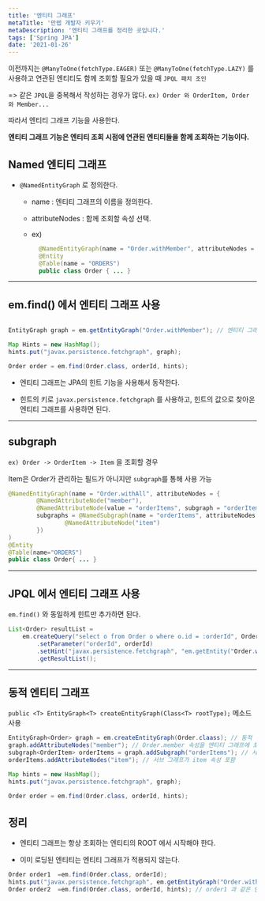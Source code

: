 ```yaml
---
title: '엔티티 그래프'
metaTitle: '만렙 개발자 키우기'
metaDescription: '엔티티 그래프를 정리한 곳입니다.'
tags: ['Spring JPA']
date: '2021-01-26'
---
```


이전까지는 `@ManyToOne(fetchType.EAGER)` 또는 `@ManyToOne(fetchType.LAZY)` 를 사용하고 연관된 엔티티도 함께 조회할 필요가 있을 때 `JPQL 패치 조인`

=> 같은 `JPQL`을 중복해서 작성하는 경우가 많다. `ex) Order 와 OrderItem, Order 와 Member...`

따라서 엔티티 그래프 기능을 사용한다.

**엔티티 그래프 기능은 엔티티 조회 시점에 연관된 엔티티들을 함께 조회하는 기능이다.**

## Named 엔티티 그래프

- `@NamedEntityGraph` 로 정의한다.

  - name : 엔티티 그래프의 이름을 정의한다.

  - attributeNodes : 함께 조회할 속성 선택.

  - ex)

    ```java
      @NamedEntityGraph(name = "Order.withMember", attributeNodes = { @NamedAttributeNode("member") })
      @Entity
      @Table(name = "ORDERS")
      public class Order { ... }
    ```

---

## em.find() 에서 엔티티 그래프 사용

```java

EntityGraph graph = em.getEntityGraph("Order.withMember"); // 엔티티 그래프 획득

Map Hints = new HashMap();
hints.put("javax.persistence.fetchgraph", graph);

Order order = em.find(Order.class, orderId, hints);

```

- 엔티티 그래프는 JPA의 힌트 기능을 사용해서 동작한다.


- 힌트의 키로 `javax.persistence.fetchgraph` 를 사용하고, 힌트의 값으로 찾아온 엔티티 그래프를 사용하면 된다.

---

## subgraph

`ex) Order -> OrderItem -> Item` 을 조회할 경우

Item은 Order가 관리하는 필드가 아니지만 `subgraph`를 통해 사용 가능

```java
@NamedEntityGraph(name = "Order.withAll", attributeNodes = {
        @NamedAttributeNode("member"),
        @NamedAttributeNode(value = "orderItems", subgraph = "orderItems")},
        subgraphs = @NamedSubgraph(name = "orderItems", attributeNodes = { // 여기서는 서브그래프의 이름을 orderItems 라고 지정한 것
                @NamedAttributeNode("item")
        })
)
@Entity
@Table(name="ORDERS")
public class Order{ ... }
```

---

## JPQL 에서 엔티티 그래프 사용

`em.find()` 와 동일하게 힌트만 추가하면 된다.

```java
List<Order> resultList =
    em.createQuery("select o from Order o where o.id = :orderId", Order.class)
        .setParameter("orderId", orderId)
        .setHint("javax.persistence.fetchgraph", "em.getEntity("Order.withAll"))
        .getResultList();
```

---

## 동적 엔티티 그래프

`public <T> EntityGraph<T> createEntityGraph(Class<T> rootType);` 메소드 사용

```java
EntityGraph<Order> graph = em.createEntityGraph(Order.claass); // 동적 엔티티 그래프 생성
graph.addAttributeNodes("member"); // Order.member 속성을 엔티티 그래프에 포함
subgraph<OrderItem> orderItems = graph.addSubgraph("orderItems"); // 서브 그래프 포함
orderItems.addAttributeNodes("item"); // 서브 그래프가 item 속성 포함

Map hints = new HashMap();
hints.put("javax.persistence.fetchgraph", graph);

Order order = em.find(Order.class, orderId, hints);
```

## 정리

- 엔티티 그래프는 항상 조회하는 엔티티의 ROOT 에서 시작해야 한다.


- 이미 로딩된 엔티티는 엔티티 그래프가 적용되지 않는다.

```java
Order order1  =em.find(Order.class, orderId);
hints.put("javax.persistence.fetchgraph", em.getEntityGraph("Order.withMember"));
Order order2  =em.find(Order.class, orderId, hints); // order1 과 같은 인스턴스 반환
```
